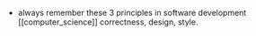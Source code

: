 - always remember these 3 principles in software development [[computer_science]]
  correctness, design, style.